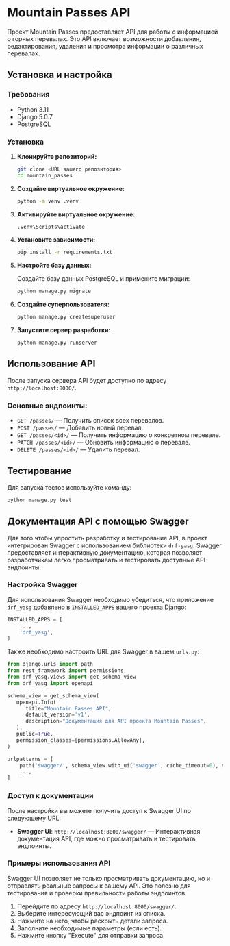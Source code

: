 
# Mountain Passes API

Проект Mountain Passes предоставляет API для работы с информацией о горных перевалах. Это API включает возможности добавления, редактирования, удаления и просмотра информации о различных перевалах.

## Установка и настройка

### Требования

- Python 3.11
- Django 5.0.7
- PostgreSQL

### Установка

1. **Клонируйте репозиторий:**

    ```bash
    git clone <URL вашего репозитория>
    cd mountain_passes
    ```

2. **Создайте виртуальное окружение:**

    ```cmd
    python -m venv .venv
    ```

3. **Активируйте виртуальное окружение:**

    ```cmd
    .venv\Scripts\activate
    ```

4. **Установите зависимости:**

    ```cmd
    pip install -r requirements.txt
    ```

5. **Настройте базу данных:**

    Создайте базу данных PostgreSQL и примените миграции:

    ```cmd
    python manage.py migrate
    ```

6. **Создайте суперпользователя:**

    ```cmd
    python manage.py createsuperuser
    ```

7. **Запустите сервер разработки:**

    ```cmd
    python manage.py runserver
    ```

## Использование API

После запуска сервера API будет доступно по адресу `http://localhost:8000/`.

### Основные эндпоинты:

- `GET /passes/` — Получить список всех перевалов.
- `POST /passes/` — Добавить новый перевал.
- `GET /passes/<id>/` — Получить информацию о конкретном перевале.
- `PATCH /passes/<id>/` — Обновить информацию о перевале.
- `DELETE /passes/<id>/` — Удалить перевал.

## Тестирование

Для запуска тестов используйте команду:

```cmd
python manage.py test
```

## Документация API с помощью Swagger

Для того чтобы упростить разработку и тестирование API, в проект интегрирован Swagger с использованием библиотеки `drf-yasg`. Swagger предоставляет интерактивную документацию, которая позволяет разработчикам легко просматривать и тестировать доступные API-эндпоинты.

### Настройка Swagger

Для использования Swagger необходимо убедиться, что приложение `drf_yasg` добавлено в `INSTALLED_APPS` вашего проекта Django:

```python
INSTALLED_APPS = [
    ...,
    'drf_yasg',
]
```

Также необходимо настроить URL для Swagger в вашем `urls.py`:

```python
from django.urls import path
from rest_framework import permissions
from drf_yasg.views import get_schema_view
from drf_yasg import openapi

schema_view = get_schema_view(
   openapi.Info(
      title="Mountain Passes API",
      default_version='v1',
      description="Документация для API проекта Mountain Passes",
   ),
   public=True,
   permission_classes=[permissions.AllowAny],
)

urlpatterns = [
    path('swagger/', schema_view.with_ui('swagger', cache_timeout=0), name='schema-swagger-ui'),
    ...,
]
```

### Доступ к документации

После настройки вы можете получить доступ к Swagger UI по следующему URL:

- **Swagger UI**: `http://localhost:8000/swagger/` — Интерактивная документация API, где можно просматривать и тестировать эндпоинты.

### Примеры использования API

Swagger UI позволяет не только просматривать документацию, но и отправлять реальные запросы к вашему API. Это полезно для тестирования и проверки правильности работы эндпоинтов.

1. Перейдите по адресу `http://localhost:8000/swagger/`.
2. Выберите интересующий вас эндпоинт из списка.
3. Нажмите на него, чтобы раскрыть детали запроса.
4. Заполните необходимые параметры (если есть).
5. Нажмите кнопку "Execute" для отправки запроса.
